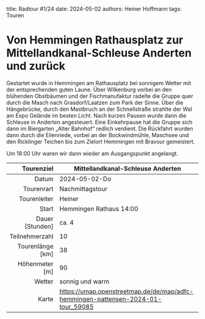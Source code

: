 title: Radtour #1/24 
date: 2024-05-02
authors: Heiner Hoffmann
tags: Touren 

# Von Hemmingen Rathausplatz zur Mittellandkanal-Schleuse Anderten und zurück

Gestartet wurde in Hemmingen am Rathausplatz bei sonnigem Wetter
mit der entsprechenden guten Laune.
Über Wilkenburg vorbei an den blühenden Obstbäumen und der
Fischmanufaktur radelte die Gruppe quer durch die Masch nach
Grasdorf/Laatzen zum Park der Sinne. Über die Hängebrücke, durch
den Mastbruch an der Schnellstraße strahlte der Wal am Expo Gelände
im besten Licht. Nach kurzen Pausen wurde dann die Schleuse in
Anderten angesteuert. Eine Einkehrpause hat die Gruppe sich dann im
Biergarten „Alter Bahnhof“ redlich verdient. Die Rückfahrt wurden
dann durch die Eilenriede, vorbei an der Bockwindmühle, Maschsee
und den Ricklinger Teichen bis zum Zielort Hemmingen mit Bravour
gemeistert.

Um 18:00 Uhr waren wir dann wieder am Ausgangspunkt angelangt.


Tourenziel       | Mittellandkanal-Schleuse Anderten
---------------: | ----------------------- 
Datum            | 2024-05-02-Do
Tourenrart       | Nachmittagstour
Tourenleiter     | Heiner
Start            | Hemmingen Rathaus 14:00
Dauer [Stunden]  | ca. 4
Teilnehmerzahl   | 10
Tourenlänge [km] | 38
Höhenmeter [m]   | 90
Wetter           | sonnig und warm
Karte            | https://umap.openstreetmap.de/de/map/adfc-hemmingen-pattensen-2024-01-tour_59085

